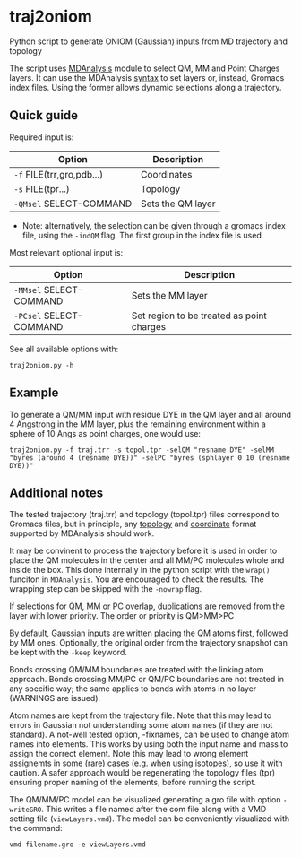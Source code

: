 # traj2oniom
Python script to generate ONIOM (Gaussian) inputs from MD trajectory and topology

The script uses [MDAnalysis](https://www.mdanalysis.org/) module to select QM, MM and Point Charges layers. 
It can use the MDAnalysis [syntax](https://www.mdanalysis.org/docs/documentation_pages/selections.html) to set 
layers or, instead, Gromacs index files. Using the former allows dynamic selections along a trajectory.

Quick guide
-----------

Required input is:

| Option                | Description      |
|-----------------------|------------------|
| `-f` FILE(trr,gro,pdb...)   |Coordinates       |
| `-s` FILE(tpr...)           |Topology          |
| `-QMsel` SELECT-COMMAND |Sets the QM layer |

* Note: alternatively, the selection can be given through a gromacs index file, using the `-indQM` flag. The first group in the index file is used 

Most relevant optional input is:

| Option                | Description      |
|-----------------------|------------------|
| `-MMsel` SELECT-COMMAND |Sets the MM layer |
| `-PCsel` SELECT-COMMAND |Set region to be treated as point charges |


See all available options with:

`traj2oniom.py -h`


Example
-------

To generate a QM/MM input with residue DYE in the QM layer and all around 4 Angstrong in the MM layer, plus
the remaining environment within a sphere of 10 Angs as point charges, one would use:

`traj2oniom.py -f traj.trr -s topol.tpr -selQM "resname DYE" -selMM "byres (around 4 (resname DYE))" -selPC "byres (sphlayer 0 10 (resname DYE))"`


Additional notes
----------------

The tested trajectory (traj.trr) and topology (topol.tpr) files correspond to Gromacs files, but in principle, 
any [topology](https://www.mdanalysis.org/docs/documentation_pages/topology/init.html#supported-topology-formats) and [coordinate](https://www.mdanalysis.org/docs/documentation_pages/coordinates/init.html#id2) format supported by MDAnalysis should work. 

It may be convinent to process the trajectory before it is used in order 
to place the QM molecules in the center and all MM/PC molecules whole 
and inside the box. This done internally in the python script with the `wrap()`
funciton in `MDAnalysis`. You are encouraged to check the results. The wrapping
step can be skipped with the `-nowrap` flag.

If selections for QM, MM or PC overlap, duplications are removed from
the layer with lower priority. The order or priority is QM>MM>PC

By default, Gaussian inputs are written placing the QM atoms first, followed by MM ones. Optionally, the original order from the trajectory snapshot can be kept with the `-keep` keyword.

Bonds crossing QM/MM boundaries are treated with the linking atom approach. Bonds crossing MM/PC or QM/PC boundaries are not treated in any specific way; the same applies to bonds with atoms in no layer (WARNINGS are issued).

Atom names are kept from the trajectory file. Note that this may lead to errors in Gaussian not understanding some atom names (if they are not standard). A not-well tested option, -fixnames, can be used to change atom names into elements. This works by using both the input name and mass to assign the correct element. Note this may lead to wrong element assignemts in some (rare) cases (e.g. when using isotopes), so use it with caution. A safer approach would be regenerating the topology files (tpr) ensuring proper naming of the elements, before running the script.

The QM/MM/PC model can be visualized generating a gro file with option `-writeGRO`. This writes a file named after the com file along with a VMD setting file (`viewLayers.vmd`). The model can be conveniently visualized with the command:

`vmd filename.gro -e viewLayers.vmd`
